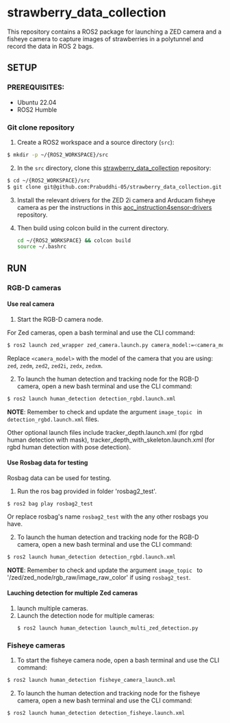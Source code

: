 # strawberry_data_collection

This repository contains a ROS2 package for launching a ZED camera and a fisheye camera to capture images of strawberries in a polytunnel and record the data in ROS 2 bags.

## SETUP 

### PREREQUISITES:
- Ubuntu 22.04
- ROS2 Humble

### Git clone repository
1. Create a ROS2 workspace and a source directory (`src`):
```bash
$ mkdir -p ~/{ROS2_WORKSPACE}/src
```
2. In the `src` directory, clone this [strawberry_data_collection](https://github.com/Prabuddhi-05/strawberry_data_collection.git) repository:
```bash
$ cd ~/{ROS2_WORKSPACE}/src
$ git clone git@github.com:Prabuddhi-05/strawberry_data_collection.git
```
3. Install the relevant drivers for the ZED 2i camera and Arducam fisheye camera as per the instructions in this [aoc_instruction4sensor-drivers](https://github.com/Cyano0/aoc_instruction4sensor-drivers.git) repository.
   
4. Then build using colcon build in the current directory.
   ```bash
   cd ~/{ROS2_WORKSPACE} && colcon build
   source ~/.bashrc 

## RUN

### RGB-D cameras
#### Use real camera
1. Start the RGB-D camera node.
   
For Zed cameras, open a bash terminal and use the CLI command: 
```bash
$ ros2 launch zed_wrapper zed_camera.launch.py camera_model:=<camera_model>
```
Replace `<camera_model>` with the model of the camera that you are using: `zed`, `zedm`, `zed2`, `zed2i`, `zedx`, `zedxm`.

2. To launch the human detection and tracking node for the RGB-D camera, open a new bash terminal and use the CLI command: 
```bash
$ ros2 launch human_detection detection_rgbd.launch.xml
```
**NOTE**: Remember to check and update the argument ``image_topic `` in ``detection_rgbd.launch.xml`` files.

Other optional launch files include tracker_depth.launch.xml (for rgbd human detection with mask), tracker_depth_with_skeleton.launch.xml (for rgbd human detection with pose detection).

#### Use Rosbag data for testing

Rosbag data can be used for testing.
1. Run the ros bag provided in folder 'rosbag2_test'.
   
```
$ ros2 bag play rosbag2_test
```
Or replace rosbag's name `rosbag2_test` with the any other rosbags you have.

2. To launch the human detection and tracking node for the RGB-D camera, open a new bash terminal and use the CLI command: 
```bash
$ ros2 launch human_detection detection_rgbd.launch.xml
```
**NOTE**: Remember to check and update the argument ``image_topic `` to '/zed/zed_node/rgb_raw/image_raw_color' if using `rosbag2_test`.

#### Lauching detection for multiple Zed cameras

1. launch multiple cameras.
2. Launch the detection node for multiple cameras:
   ```
   $ ros2 launch human_detection launch_multi_zed_detection.py
   ```

### Fisheye cameras
1. To start the fisheye camera node, open a bash terminal and use the CLI command:
```bash
$ ros2 launch human_detection fisheye_camera_launch.xml
```
2. To launch the human detection and tracking node for the fisheye camera, open a new bash terminal and use the CLI command: 

```bash
$ ros2 launch human_detection detection_fisheye.launch.xml


```

